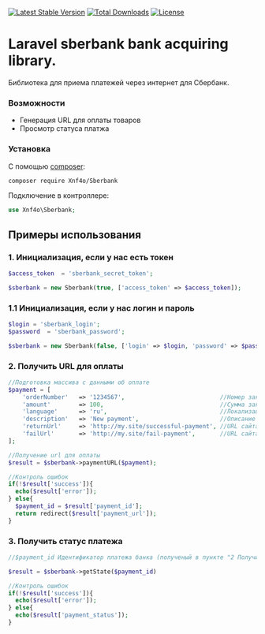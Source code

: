 [![Latest Stable Version](https://poser.pugx.org/xnf4o/sberbank/v/stable)](https://packagist.org/packages/xnf4o/sberbank) [![Total Downloads](https://poser.pugx.org/xnf4o/sberbank/downloads)](https://packagist.org/packages/xnf4o/sberbank) [![License](https://poser.pugx.org/xnf4o/sberbank/license)](https://packagist.org/packages/xnf4o/sberbank)

# Laravel sberbank bank acquiring library.
Библиотека для приема платежей через интернет для Сбербанк.

### Возможности

 * Генерация URL для оплаты товаров
 * Просмотр статуса платжа

### Установка

С помощью [composer](https://getcomposer.org/):

```bash
composer require Xnf4o/Sberbank
```

Подключение в контроллере:

```php
use Xnf4o\Sberbank;
```

## Примеры использования
### 1. Инициализация, если у нас есть токен

```php
$access_token  = 'sberbank_secret_token';

$sberbank = new Sberbank(true, ['access_token' => $access_token]);
```

### 1.1 Инициализация, если у нас логин и пароль

```php
$login = 'sberbank_login';
$password  = 'sberbank_password';

$sberbank = new Sberbank(false, ['login' => $login, 'password' => $password]);
```

### 2. Получить URL для оплаты
```php
//Подготовка массива с данными об оплате
$payment = [
    'orderNumber'   => '1234567',                           //Номер заказа
    'amount'        => 100,                                 //Сумма заказа в рублях
    'language'      => 'ru',                                //Локализация
    'description'   => 'New payment',                       //Описание заказа
    'returnUrl'     => 'http://my.site/successful-payment', //URL сайта в случае успешной оплаты
    'failUrl'       => 'http://my.site/fail-payment',       //URL сайта в случае НЕуспешной оплаты
];

//Получение url для оплаты
$result = $sberbank->paymentURL($payment);

//Контроль ошибок
if(!$result['success']){
  echo($result['error']);
} else{
  $payment_id = $result['payment_id'];
  return redirect($result['payment_url']);
}
```

### 3. Получить статус платежа
```php
//$payment_id Идентификатор платежа банка (полученый в пункте "2 Получить URL для оплаты")

$result = $sberbank->getState($payment_id)

//Контроль ошибок
if(!$result['success']){
  echo($result['error']);
} else{
  echo($result['payment_status']);
}
```
